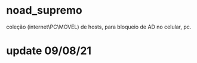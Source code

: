 # noad_supremo
coleção (internet\PC\MOVEL) de hosts, para bloqueio de AD no celular, pc.
# update 09/08/21
